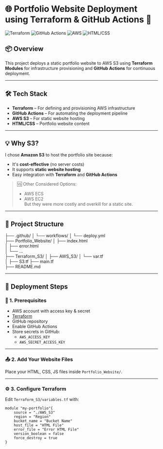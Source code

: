 ﻿# 🌐 Portfolio Website Deployment using Terraform & GitHub Actions 🚀

![Terraform](https://img.shields.io/badge/IaC-Terraform-5C4EE5?logo=terraform&logoColor=white)
![GitHub Actions](https://img.shields.io/badge/CI%2FCD-GitHub%20Actions-2088FF?logo=githubactions&logoColor=white)
![AWS](https://img.shields.io/badge/Cloud-AWS-FF9900?logo=amazonaws&logoColor=white)
![HTML/CSS](https://img.shields.io/badge/Frontend-HTML%2FCSS-E34F26?logo=html5&logoColor=white)

## 📦 Overview

This project deploys a static portfolio website to AWS S3 using **Terraform Modules** for infrastructure provisioning and **GitHub Actions** for continuous deployment.

---

## 🛠️ Tech Stack

- **Terraform** – For defining and provisioning AWS infrastructure
- **GitHub Actions** – For automating the deployment pipeline
- **AWS S3** – For static website hosting
- **HTML/CSS** – Portfolio website content

---

## 💡 Why S3?

I chose **Amazon S3** to host the portfolio site because:

- It's **cost-effective** (no server costs)
- It supports **static website hosting**
- Easy integration with **Terraform** and **GitHub Actions**

> 🆚 Other Considered Options:
> - AWS ECS
> - AWS EC2  
> But they were more costly and overkill for a static site.

---

## 📁 Project Structure
├── .github/
│   └── workflows/
│       └── deploy.yml              
├── Portfolio_Website/
│   ├── index.html                  
│   ├── error.html                  
│   └── ...                         
├── Terraform_S3/
│   ├── AWS_S3/
│      └── var.tf                  
│      ├── S3.tf
├── main.tf                     
├── README.md                      

---

## 🚀 Deployment Steps

### 🔧 1. Prerequisites

- AWS account with access key & secret
- [Terraform](https://www.terraform.io/downloads)
- GitHub repository
- Enable GitHub Actions
- Store secrets in GitHub:
  - `AWS_ACCESS_KEY`
  - `AWS_SECRET_ACCESS_KEY`

---

### 📤 2. Add Your Website Files

Place your HTML, CSS, JS files inside `Portfolio_Website/`.

---

### ⚙️ 3. Configure Terraform

Edit `Terraform_S3/variables.tf` with:

```hcl
module "my-portfolio"{
    source = "./AWS_S3"
    region = "Region"
    bucket_name = "Bucket Name"
    host_file = "HTML File"
    error_file = "Error HTML File"
    version_boolean = false
    force_destroy = true
}

